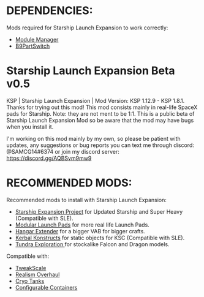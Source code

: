 # DEPENDENCIES:
Mods required for Starship Launch Expansion to work correctly:
- [Module Manager](https://forum.kerbalspaceprogram.com/index.php?/topic/50533-18x-112x-module-manager-421-august-1st-2021-locked-inside-edition/)
- [B9PartSwitch](https://forum.kerbalspaceprogram.com/index.php?/topic/140541-1112-b9partswitch-v2180-march-17/)

# Starship Launch Expansion Beta v0.5
KSP | Starship Launch Expansion | Mod Version: KSP 1.12.9 - KSP 1.8.1. 
Thanks for trying out this mod! This mod consists mainly in real-life SpaceX pads for Starship. Note: they are not ment to be 1:1. 
This is a public beta of Starship Launch Expansion Mod so be aware that the mod may have bugs when you install it.

I'm working on this mod mainly by my own, so please be patient with updates, any suggestions or bug reports you can text me through discord: @SAMCG14#6374 or join my discord server: https://discord.gg/AQBSvm9mw9

# RECOMMENDED MODS:
Recommended mods to install with Starship Launch Expansion:
- [Starship Expansion Project](https://github.com/Kari1407/Starship-Expansion-Project) for Updated Starship and Super Heavy (Compatible with SLE).
- [Modular Launch Pads](https://forum.kerbalspaceprogram.com/index.php?/topic/173008-181-112x-modular-launch-pads-v220-launch-clamps-evolved-real-style-launch-bases-and-towers-5-july-2021/) for more real life Launch Pads.
- [Hangar Extender](https://forum.kerbalspaceprogram.com/index.php?/topic/162790-19x-hangar-extender-extended/) for a bigger VAB for bigger crafts.
- [Kerbal Konstructs](https://forum.kerbalspaceprogram.com/index.php?/topic/151818-181-kerbal-konstructs-18115-15dec2019/) for static objects for KSC (Compatible with SLE).
- [Tundra Exploration ](https://forum.kerbalspaceprogram.com/index.php?/topic/166915-112x-tundra-exploration-v500-june-9th-restockalike-spacex-falcon-9-crew-dragon-xl-and-starship/) for stockalike Falcon and Dragon models.

Compatible with:
- [TweakScale](https://forum.kerbalspaceprogram.com/index.php?/topic/179030-144/)
- [Realism Overhaul](https://forum.kerbalspaceprogram.com/index.php?/topic/155700-1101-realism-overhaul-v1430-27-jul-2021/)
- [Cryo Tanks](https://forum.kerbalspaceprogram.com/index.php?/topic/195042-112x-cryotanks-liquid-hydrogen-storage-and-management-july-23-2021/)
- [Configurable Containers](https://forum.kerbalspaceprogram.com/index.php?/topic/150104-19-110-configurable-containers/)
